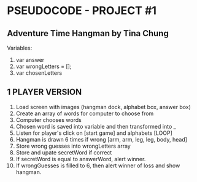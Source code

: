 
# PSEUDOCODE - PROJECT #1 
## Adventure Time Hangman by Tina Chung

Variables:  
1. var answer    
2. var wrongLetters = [];  
3. var chosenLetters    

1 PLAYER VERSION 
--------------

1. Load screen with images (hangman dock, alphabet box, answer box)
2. Create an array of words for computer to choose from
3. Computer chooses words
4. Chosen word is saved into variable and then transformed into _ 
5. Listen for player's click on [start game] and alphabets
[LOOP]
6. Hangman is drawn 6 times if wrong [arm, arm, leg, leg, body, head]
7. Store wrong guesses into wrongLetters array 
8. Store and upate secretWord if correct
9. If secretWord is equal to answerWord, alert winner.
10. If wrongGuesses is filled to 6, then alert winner of loss and show hangman.

